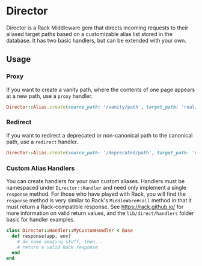 # Director

Director is a Rack Middleware gem that directs incoming requests to their aliased target paths based on a customizable
alias list stored in the database. It has two basic handlers, but can be extended with your own.

## Usage

### Proxy
If you want to create a vanity path, where the contents of one page appears at a new path, use a `proxy` handler.
```ruby
Director::Alias.create(source_path: '/vanity/path', target_path: 'real/path', handler: :proxy)
```

### Redirect
If you want to redirect a deprecated or non-canonical path to the canonical path, use a `redirect` handler.
```ruby
Director::Alias.create(source_path: '/deprecated/path', target_path: 'new/path', handler: :redirect) # => Redirects internally without changing client url
```

### Custom Alias Handlers
You can create handlers for your own custom aliases. Handlers must be namespaced under `Director::Handler` and need only
implement a single `response` method. For those who have played with Rack, you will find the `response` method is very
similar to Rack's `MiddleWare#call` method in that it must return a Rack-compatible response. See https://rack.github.io/
for more information on valid return values, and the `lib/direct/handlers` folder basic for handler examples.

```ruby
class Director::Handler::MyCustomHandler < Base
  def response(app, env)
    # do some amazing stuff, then...
    # return a valid Rack response
  end
end
```
